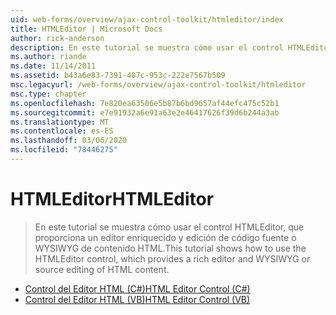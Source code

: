 ```yaml
---
uid: web-forms/overview/ajax-control-toolkit/htmleditor/index
title: HTMLEditor | Microsoft Docs
author: rick-anderson
description: En este tutorial se muestra cómo usar el control HTMLEditor, que proporciona un editor enriquecido y edición de código fuente o WYSIWYG de contenido HTML.
ms.author: riande
ms.date: 11/14/2011
ms.assetid: b43a6e83-7391-407c-953c-222e7567b509
msc.legacyurl: /web-forms/overview/ajax-control-toolkit/htmleditor
msc.type: chapter
ms.openlocfilehash: 7e820ea63506e5b87b6bd9657af44efc475c52b1
ms.sourcegitcommit: e7e91932a6e91a63e2e46417626f39d6b244a3ab
ms.translationtype: MT
ms.contentlocale: es-ES
ms.lasthandoff: 03/06/2020
ms.locfileid: "78446275"
---
```

# <a name="htmleditor"></a><span data-ttu-id="03298-103">HTMLEditor</span><span class="sxs-lookup"><span data-stu-id="03298-103">HTMLEditor</span></span>

> <span data-ttu-id="03298-104">En este tutorial se muestra cómo usar el control HTMLEditor, que proporciona un editor enriquecido y edición de código fuente o WYSIWYG de contenido HTML.</span><span class="sxs-lookup"><span data-stu-id="03298-104">This tutorial shows how to use the HTMLEditor control, which provides a rich editor and WYSIWYG or source editing of HTML content.</span></span>

- [<span data-ttu-id="03298-105">Control del Editor HTML (C#)</span><span class="sxs-lookup"><span data-stu-id="03298-105">HTML Editor Control (C#)</span></span>](how-do-i-use-the-html-editor-control-cs.md)
- [<span data-ttu-id="03298-106">Control del Editor HTML (VB)</span><span class="sxs-lookup"><span data-stu-id="03298-106">HTML Editor Control (VB)</span></span>](how-do-i-use-the-html-editor-control-vb.md)
